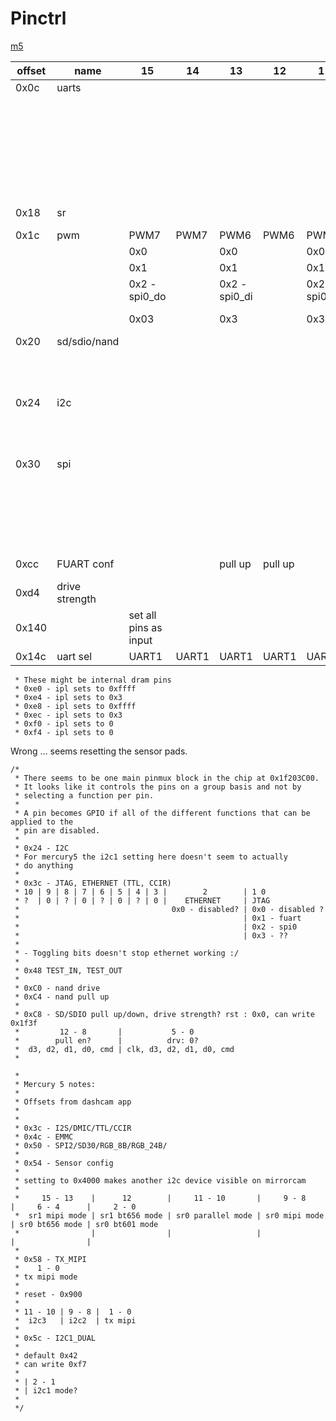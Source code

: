 # Pinctrl

[m5](https://github.com/longyanjun2020/SDK_pulbic/blob/47d85255220f39de1b13e5f2a68b24e49e179f07/Mercury5/proj/sc/driver/hal/mercury/kernel/inc/kernel_chiptop.h)

| offset | name           | 15                    | 14    | 13            | 12      | 11            | 10    | 9             | 8           | 7               | 6     | 5               | 4       | 3              | 2       | 1               | 0       |
|--------|----------------|-----------------------|-------|---------------|---------|---------------|-------|---------------|-------------|-----------------|-------|-----------------|---------|----------------|---------|-----------------|---------|
| 0x0c   | uarts          |                       |       |               |         |               |       | UART1         | UART1       |                 |       | UART0           | UART0   |                |         | FUART           | FUART   |
|        |                |                       |       |               |         |               |       | 0x0           |             |                 |       | 0x0             |         |                |         | 0x0 - disabled? |         |
|        |                |                       |       |               |         |               |       | 0x1           |             |                 |       | 0x1             |         |                |         | 0x1 - fuart     |         |
|        |                |                       |       |               |         |               |       | 0x2 - FUART   |             |                 |       | 0x2 - FUART     |         |                |         | 0x2             |         |
|        |                |                       |       |               |         |               |       | 0x3           |             |                 |       | 0x3             |         |                |         | 0x3             |         |
| 0x18   | sr             |                       |       |               |         |               |       |               |             |                 |       | SR I2C?         | SR I2C? |                | SR      | SR              | SR      |
| 0x1c   | pwm            | PWM7                  | PWM7  | PWM6          | PWM6    | PWM5          | PWM5  | PWM4          | PWM4        | PWM3            | PWM3  | PWM2            | PWM2    | PWM1           | PWM1    | PWM0            | PWM0    |
|        |                | 0x0                   |       | 0x0           |         | 0x0           |       | 0x0           |             | 0x0             |       | 0x0             |         | 0x0            |         | 0x0             |         |
|        |                | 0x1                   |       | 0x1           |         | 0x1           |       | 0x1           |             | 0x1             |       | 0x1             |         | 0x1            |         | 0x1             |         |
|        |                | 0x2 - spi0_do         |       | 0x2 - spi0_di |         | 0x2 - spi0_ck |       | 0x2 - spi0_cz |             | 0x2 - fuart_rts |       | 0x2 - fuart_cts |         | 0x2            |         | 0x2             |         |
|        |                | 0x03                  |       | 0x3           |         | 0x3           |       | 0x3           |             | 0x3             |       | 0x3             |         | 0x3 - fuart_tx |         | 0x3 -fuart_rx   |         |
| 0x20   | sd/sdio/nand   |                       |       |               |         |               |       |               | SDIO        |                 |       |                 |         |                |         |                 |         |
|        |                |                       |       |               |         |               |       |               | 0x0         |                 |       |                 |         |                |         |                 |         |
|        |                |                       |       |               |         |               |       |               | 0x1 - sdio  |                 |       |                 |         |                |         |                 |         |
| 0x24   | i2c            |                       |       |               |         |               |       |               |             |                 |       | I2C1            | I2C1    |                |         | IC20            | IC20    |
|        |                |                       |       |               |         |               |       |               |             |                 |       | 0x0             |         |                |         | 0x0             |         |
|        |                |                       |       |               |         |               |       |               |             |                 |       | 0x1 - i2c1      |         |                |         | 0x1 - i2c0      |         |
| 0x30   | spi            |                       |       |               |         |               |       |               |             |                 |       | SPI1            | SPI1    |                |         | SPI0            | SPI0    |
|        |                |                       |       |               |         |               |       |               |             |                 |       |                 |         |                |         | 0x0             |         |
|        |                |                       |       |               |         |               |       |               |             |                 |       |                 |         |                |         | 0x1             |         |
|        |                |                       |       |               |         |               |       |               |             |                 |       |                 |         |                |         | 0x2             |         |
|        |                |                       |       |               |         |               |       |               |             |                 |       |                 |         |                |         | 0x3 - fuart     |         |
| 0xcc   | FUART conf     |                       |       | pull up       | pull up |               |       | pull enable   | pull enable |                 |       | ie?             | ie?     |                |         | drive           | drive   |
| 0xd4   | drive strength |                       |       |               |         |               |       | UART1         | UART1       |                 |       | UART0           | UART0   |                |         |                 | PWM0    |
| 0x140  |                | set all pins as input |       |               |         |               |       |               |             |                 |       |                 |         |                |         |                 |         |
| 0x14c  | uart sel       | UART1                 | UART1 | UART1         | UART1   | UART0         | UART0 | UART0         | UART0       | FUART           | FUART | FUART           | FUART   | PM_UART        | PM_UART | PM_UART         | PM_UART |

```
 * These might be internal dram pins
 * 0xe0 - ipl sets to 0xffff
 * 0xe4 - ipl sets to 0x3
 * 0xe8 - ipl sets to 0xffff
 * 0xec - ipl sets to 0x3
 * 0xf0 - ipl sets to 0
 * 0xf4 - ipl sets to 0
 ```
 Wrong ... seems resetting the sensor pads.


```
/*
 * There seems to be one main pinmux block in the chip at 0x1f203C00.
 * It looks like it controls the pins on a group basis and not by
 * selecting a function per pin.
 *
 * A pin becomes GPIO if all of the different functions that can be applied to the
 * pin are disabled.
 *
 * 0x24 - I2C
 * For mercury5 the i2c1 setting here doesn't seem to actually
 * do anything
 *
 * 0x3c - JTAG, ETHERNET (TTL, CCIR)
 * 10 | 9 | 8 | 7 | 6 | 5 | 4 | 3 |        2        | 1 0
 * ?  | 0 | ? | 0 | ? | 0 | ? | 0 |    ETHERNET     | JTAG
 *                                  0x0 - disabled? | 0x0 - disabled ?
 *                                                  | 0x1 - fuart
 *                                                  | 0x2 - spi0
 *                                                  | 0x3 - ??
 *
 * - Toggling bits doesn't stop ethernet working :/
 *
 * 0x48 TEST_IN, TEST_OUT
 *
 * 0xC0 - nand drive
 * 0xC4 - nand pull up
 *
 * 0xC8 - SD/SDIO pull up/down, drive strength? rst : 0x0, can write 0x1f3f
 *         12 - 8       |           5 - 0
 *        pull en?      |          drv: 0?
 *  d3, d2, d1, d0, cmd | clk, d3, d2, d1, d0, cmd
 *

 *
 * Mercury 5 notes:
 *
 * Offsets from dashcam app
 *
 *
 * 0x3c - I2S/DMIC/TTL/CCIR
 * 0x4c - EMMC
 * 0x50 - SPI2/SD30/RGB_8B/RGB_24B/
 *
 * 0x54 - Sensor config
 *
 * setting to 0x4000 makes another i2c device visible on mirrorcam
 *
 *     15 - 13    |      12        |     11 - 10       |     9 - 8     |     6 - 4      |     2 - 0
 *  sr1 mipi mode | sr1 bt656 mode | sr0 parallel mode | sr0 mipi mode | sr0 bt656 mode | sr0 bt601 mode
 *                |                |                   |               |                |
 *
 * 0x58 - TX_MIPI
 *    1 - 0
 * tx mipi mode
 *
 * reset - 0x900
 *
 * 11 - 10 | 9 - 8 |  1 - 0
 *  i2c3   | i2c2  | tx mipi
 *
 * 0x5c - I2C1_DUAL
 *
 * default 0x42
 * can write 0xf7
 *
 * | 2 - 1
 * | i2c1 mode?
 *
 */
 ```
 
